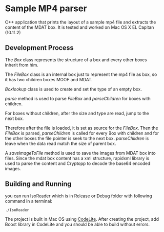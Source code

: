 # Sample MP4 parser
 C++ application that prints the layout of a sample mp4 file and extracts the content of the MDAT box.
 It is tested and worked on Mac OS X EL Capitan (10.11.2)
 
## Development Process 
 
 The *Box* class represents the structure of a box and every other boxes inherit from him.
 
 The *FileBox* class is an internal box just to represent the mp4 file as box, so it has 
 two children boxes MOOF and MDAT.
 
 *Boxlookup* class is used to create and set the type of an empty box.
 
 *parse* method is used to parse *FileBox* and *parseChildren* for boxes with children.
 
 For boxes without children, after the size and type are read, jump to the next box.
 
 Therefore after the file is loaded, it is set as source for the *FileBox*. Then the *FileBox* is parsed,
 *parseChildren* is called for every Box with children and for the other boxes the file pointer is seek to
 the next box. *parseChildren* is leave when the data read match the size of parent box.
 
 A *saveImageToFile* method is used to save the images from MDAT box into files. Since the mdat box content
 has a xml structure, rapidxml library is used to parse the content and Cryptopp to decode the base64 encoded images.
 
## Building and Running  
 you can run IsoReader which is in Release or Debug folder with following command in a terminal:
 ```
 ./IsoReader
 ```
 The project is built in Mac OS using [CodeLite](http://codelite.org). After creating the project, add Boost library
 in CodeLite and you should be able to build without errors.

